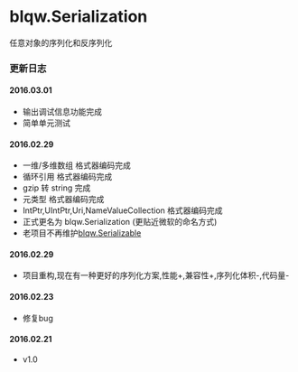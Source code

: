 # blqw.Serialization
任意对象的序列化和反序列化

### 更新日志  
#### 2016.03.01  
* 输出调试信息功能完成  
* 简单单元测试  

#### 2016.02.29  
* 一维/多维数组 格式器编码完成  
* 循环引用 格式器编码完成  
* gzip 转 string 完成   
* 元类型 格式器编码完成   
* IntPtr,UIntPtr,Uri,NameValueCollection 格式器编码完成  
* 正式更名为 blqw.Serialization (更贴近微软的命名方式)  
* 老项目不再维护[blqw.Serializable](https://github.com/blqw/blqw.Serializable)  

#### 2016.02.29
* 项目重构,现在有一种更好的序列化方案,性能+,兼容性+,序列化体积-,代码量-  

#### 2016.02.23  
* 修复bug  

#### 2016.02.21  
* v1.0